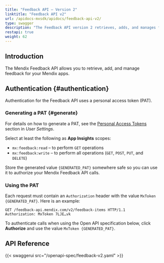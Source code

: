 ```yaml
---
title: "Feedback API – Version 2"
linktitle: "Feedback API v2"
url: /apidocs-mxsdk/apidocs/feedback-api-v2/
type: swagger
description: "The Feedback API version 2 retrieves, adds, and manages feedback for your Mendix apps."
restapi: true
weight: 62
---
```


## Introduction

The Mendix Feedback API allows you to retrieve, add, and manage feedback for your Mendix apps.

## Authentication {#authentication}

Authentication for the Feedback API uses a personal access token (PAT).

### Generating a PAT {#generate}

For details on how to generate a PAT, see the [Personal Access Tokens](/community-tools/mendix-profile/user-settings/#pat) section in *User Settings*.

Select at least the following as **App Insights** scopes:

* `mx:feedback:read` – to perform `GET` operations
* `mx:feedback:write` – to perform all operations (`GET`, `POST`, `PUT`, and `DELETE`)

Store the generated value `{GENERATED_PAT}` somewhere safe so you can use it to authorize your Mendix Feedback API calls.

### Using the PAT

Each request must contain an `Authorization` header with the value `MxToken {GENERATED_PAT}`. Here is an example:

```http
GET /feedback-api.mendix.com/v2/feedback-items HTTP/1.1
Authorization: MxToken 7LJE…vk
```

To authenticate calls when using the Open API specification below, click **Authorize** and use the value `MxToken {GENERATED_PAT}`.

## API Reference

{{< swaggerui src="/openapi-spec/feedback-v2.yaml"  >}}
